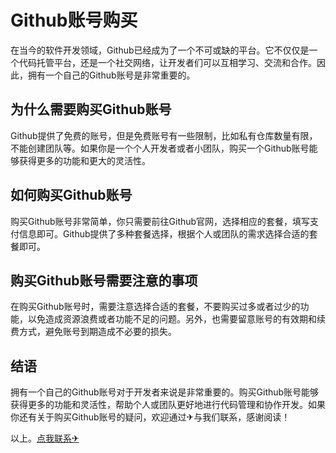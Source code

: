 # Github账号购买

在当今的软件开发领域，Github已经成为了一个不可或缺的平台。它不仅仅是一个代码托管平台，还是一个社交网络，让开发者们可以互相学习、交流和合作。因此，拥有一个自己的Github账号是非常重要的。

## 为什么需要购买Github账号

Github提供了免费的账号，但是免费账号有一些限制，比如私有仓库数量有限，不能创建团队等。如果你是一个个人开发者或者小团队，购买一个Github账号能够获得更多的功能和更大的灵活性。

## 如何购买Github账号

购买Github账号非常简单，你只需要前往Github官网，选择相应的套餐，填写支付信息即可。Github提供了多种套餐选择，根据个人或团队的需求选择合适的套餐即可。

## 购买Github账号需要注意的事项

在购买Github账号时，需要注意选择合适的套餐，不要购买过多或者过少的功能，以免造成资源浪费或者功能不足的问题。另外，也需要留意账号的有效期和续费方式，避免账号到期造成不必要的损失。

## 结语

拥有一个自己的Github账号对于开发者来说是非常重要的。购买Github账号能够获得更多的功能和灵活性，帮助个人或团队更好地进行代码管理和协作开发。如果你还有关于购买Github账号的疑问，欢迎通过✈与我们联系，感谢阅读！

以上。[点我联系✈](https://www.G208.com)